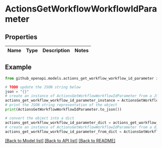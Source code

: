 # ActionsGetWorkflowWorkflowIdParameter


## Properties

Name | Type | Description | Notes
------------ | ------------- | ------------- | -------------

## Example

```python
from github_openapi.models.actions_get_workflow_workflow_id_parameter import ActionsGetWorkflowWorkflowIdParameter

# TODO update the JSON string below
json = "{}"
# create an instance of ActionsGetWorkflowWorkflowIdParameter from a JSON string
actions_get_workflow_workflow_id_parameter_instance = ActionsGetWorkflowWorkflowIdParameter.from_json(json)
# print the JSON string representation of the object
print(ActionsGetWorkflowWorkflowIdParameter.to_json())

# convert the object into a dict
actions_get_workflow_workflow_id_parameter_dict = actions_get_workflow_workflow_id_parameter_instance.to_dict()
# create an instance of ActionsGetWorkflowWorkflowIdParameter from a dict
actions_get_workflow_workflow_id_parameter_from_dict = ActionsGetWorkflowWorkflowIdParameter.from_dict(actions_get_workflow_workflow_id_parameter_dict)
```
[[Back to Model list]](../README.md#documentation-for-models) [[Back to API list]](../README.md#documentation-for-api-endpoints) [[Back to README]](../README.md)


